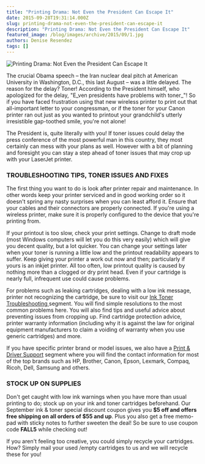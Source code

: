 ```yaml
---
title: "Printing Drama: Not Even the President Can Escape It"
date: 2015-09-28T19:31:14.000Z
slug: printing-drama-not-even-the-president-can-escape-it
description: "Printing Drama: Not Even the President Can Escape It"
featured_image: /blog/images/archive/2015/09/1.jpg
authors: Denise Resendez
tags: []
---
```


![Printing Drama: Not Even the President Can Escape It ](/blog/images/archive/2015/09/1.jpg)

The crucial Obama speech – the Iran nuclear deal pitch at American University in Washington, D.C., this last August – was a little delayed. The reason for the delay? Toner! According to the President himself, who apologized for the delay, "E_ven presidents have problems with toner_"! So if you have faced frustration using that new wireless printer to print out that all-important letter to your congressman, or if the toner for your Canon printer ran out just as you wanted to printout your grandchild's utterly irresistible gap-toothed smile, you're not alone!

The President is, quite literally with you! If toner issues could delay the press conference of the most powerful man in this country, they most certainly can mess with your plans as well. However with a bit of planning and foresight you can stay a step ahead of toner issues that may crop up with your LaserJet printer.

### TROUBLESHOOTING TIPS, TONER ISSUES AND FIXES

The first thing you want to do is look after printer repair and maintenance. In other words keep your printer serviced and in good working order so it doesn't spring any nasty surprises when you can least afford it. Ensure that your cables and their connectors are properly connected. If you're using a wireless printer, make sure it is properly configured to the device that you're printing from.

If your printout is too slow, check your print settings. Change to draft mode (most Windows computers will let you do this very easily) which will give you decent quality, but a lot quicker. You can change your settings later when your toner is running a little low and the printout readability appears to suffer. Keep giving your printer a work out now and then; particularly if yours is an inkjet printer. All too often, low printout quality is caused by nothing more than a clogged or dry print head. Even if your cartridge is nearly full, infrequent use could cause problems.

For problems such as leaking cartridges, dealing with a low ink message, printer not recognizing the cartridge, be sure to visit our [Ink Toner Troubleshooting ](https://www.tomatoink.com/help/categories/8354812380557/troubleshoot)segment. You will find simple resolutions to the most common problems here. You will also find tips and useful advice about preventing issues from cropping up. Find cartridge protection advice, printer warranty information (including why it is against the law for original equipment manufacturers to claim a voiding of warranty when you use generic cartridges) and more.

If you have specific printer brand or model issues, we also have a [Print & Driver Support](https://www.tomatoink.com/printer-drivers-support) segment where you will find the contact information for most of the top brands such as HP, Brother, Canon, Epson, Lexmark, Compaq, Ricoh, Dell, Samsung and others.

### STOCK UP ON SUPPLIES

Don't get caught with low ink warnings when you have more than usual printing to do; stock up on your ink and toner cartridges beforehand. Our September ink & toner special discount coupon gives you **$5 off and offers free shipping on all orders of $55 and up**. Plus you also get a free memo-pad with sticky notes to further sweeten the deal! So be sure to use coupon code **FALL5** while checking out!

If you aren't feeling too creative, you could simply recycle your cartridges. How? Simply mail your used /empty cartridges to us and we will recycle these for you!